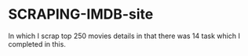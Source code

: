 # SCRAPING-IMDB-site
In which I scrap top 250 movies details in that there was 14 task which I completed in this. 
